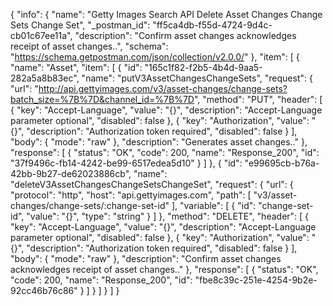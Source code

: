 {
  "info": {
    "name": "Getty Images Search API Delete Asset Changes Change Sets Change Set",
    "_postman_id": "ff5ca4db-f55d-4724-9d4c-cb01c67ee11a",
    "description": "Confirm asset changes acknowledges receipt of asset changes..",
    "schema": "https://schema.getpostman.com/json/collection/v2.0.0/"
  },
  "item": [
    {
      "name": "Asset",
      "item": [
        {
          "id": "165c1f82-f2b5-4b4d-9aa5-282a5a8b83ec",
          "name": "putV3AssetChangesChangeSets",
          "request": {
            "url": "http://api.gettyimages.com/v3/asset-changes/change-sets?batch_size=%7B%7D&channel_id=%7B%7D",
            "method": "PUT",
            "header": [
              {
                "key": "Accept-Language",
                "value": "{}",
                "description": "Accept-Language parameter optional",
                "disabled": false
              },
              {
                "key": "Authorization",
                "value": "{}",
                "description": "Authorization token required",
                "disabled": false
              }
            ],
            "body": {
              "mode": "raw"
            },
            "description": "Generates asset changes.."
          },
          "response": [
            {
              "status": "OK",
              "code": 200,
              "name": "Response_200",
              "id": "37f9496c-fb14-4242-be99-6517edea5d10"
            }
          ]
        },
        {
          "id": "e99695cb-b76a-42bb-9b27-de62023886cb",
          "name": "deleteV3AssetChangesChangeSetsChangeSet",
          "request": {
            "url": {
              "protocol": "http",
              "host": "api.gettyimages.com",
              "path": [
                "v3/asset-changes/change-sets/:change-set-id"
              ],
              "variable": [
                {
                  "id": "change-set-id",
                  "value": "{}",
                  "type": "string"
                }
              ]
            },
            "method": "DELETE",
            "header": [
              {
                "key": "Accept-Language",
                "value": "{}",
                "description": "Accept-Language parameter optional",
                "disabled": false
              },
              {
                "key": "Authorization",
                "value": "{}",
                "description": "Authorization token required",
                "disabled": false
              }
            ],
            "body": {
              "mode": "raw"
            },
            "description": "Confirm asset changes acknowledges receipt of asset changes.."
          },
          "response": [
            {
              "status": "OK",
              "code": 200,
              "name": "Response_200",
              "id": "fbe8c39c-251e-4254-9b2e-92cc46b76c86"
            }
          ]
        }
      ]
    }
  ]
}